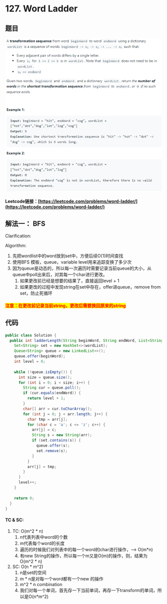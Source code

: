 # 127. Word Ladder

## 题目

![](<../../.gitbook/assets/image (33) (1) (1).png>)

#### Leetcode链接：[https://leetcode.com/problems/word-ladder/](https://leetcode.com/problems/word-ladder/)

## 解法一： BFS

Clarification:&#x20;

Algorithm:&#x20;

1. 先把wordlist中的word放到set中，方便后续O(1)时间查找
2. 使用BFS 模板，queue，variable level用来追踪变换了多少次
3. 因为queue是动态的，所以每一次遍历时需要记录当前queue的大小，从queue中poll出来后，对其每一个char进行更改。
   1. 如果更改前已经是想要的结果了，直接返回level + 1
   2. 如果更改的过程中发现string在set中存在，offer进queue，remove from set，防止死循环

#### <mark style="color:red;">注意：在更改前记录当前string，更改后需要换回原来的string</mark>

## 代码

```java
public class Solution {
  public int ladderLength(String beginWord, String endWord, List<String> wordList) {
    Set<String> set = new HashSet<>(wordList);
    Queue<String> queue = new LinkedList<>();
    queue.offer(beginWord);
    int level = 0;

    while (!queue.isEmpty()) {
      int size = queue.size();
      for (int i = 0; i < size; i++) {
        String cur = queue.poll();
        if (cur.equals(endWord)) { 
          return level + 1;
        }
        char[] arr = cur.toCharArray();
        for (int j = 0; j < arr.length; j++) {
          char tmp = arr[j];
          for (char c = 'a'; c <= 'z'; c++) {
            arr[j] = c;
            String s = new String(arr);
            if (set.contains(s)) {
              queue.offer(s);
              set.remove(s);
            }
          }
          arr[j] = tmp;
        }
      }
      level++;
    }

    return 0;
  }
}

```

#### TC & SC:&#x20;

1. TC: O(m^2 \* n)&#x20;
   1. n代表列表中word的个数
   2. m代表每个word的长度
   3. 遍历的时候我们对列表中的每一个word的char进行操作，--> O(m\*n)
   4. 有new String的操作，所以每一个m又是O(m)的操作，则，结果为 O(m^2 \* n)
2. SC: O(n \* m^2)
   1. n是set的空间
   2. m \* n是对每一个word都有一个new 的操作
   3. m^2 \* n combination
   4. 我们对每一个单词，首先存一下当前单词，再存一下transform的单词，所以是O(n\*m^2)
